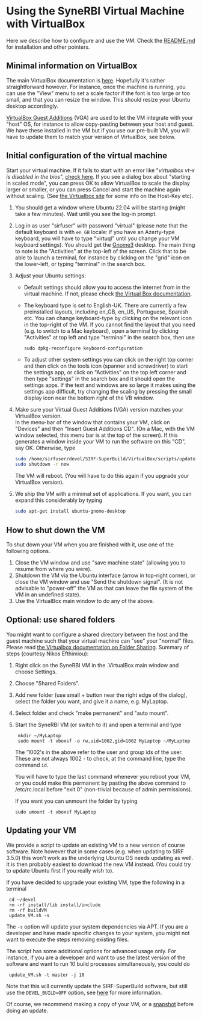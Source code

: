 # Using the SyneRBI Virtual Machine with VirtualBox

Here we describe how to configure and use the VM. Check the [README.md](README.md) for installation and other pointers.

## Minimal information on VirtualBox

The main VirtualBox documentation is [here](https://www.virtualbox.org/wiki/End-user_documentation). Hopefully it's
rather straightforward however. For instance, once the machine is running, you can use the "View" menu
to set a scale factor if the font is too large or too small, and that you can resize the window. This should resize your Ubuntu desktop accordingly.

[VirtualBox Guest Additions](https://www.virtualbox.org/manual/ch04.html) (VGA) are used to let the VM integrate with your "host" OS, for instance to allow
copy-pasting between your host and guest. We have these installed in the VM but if you use our pre-built VM, you will have to update them to match your version of VirtualBox, see below.

## Initial configuration of the virtual machine

Start your virtual machine. If it fails to start with an error like "*virtualbox vt-x is disabled in the bios*", [check here](http://www.howtogeek.com/213795/how-to-enable-intel-vt-x-in-your-computers-bios-or-uefi-firmware/).
If you see a dialog box about "starting in scaled mode", you can press OK to allow VirtualBox to scale the display larger or smaller, or you can press Cancel and start the machine again without scaling. (See [the Virtualbox site](https://www.virtualbox.org/manual/) for some info on the Host-Key etc).

1. You should get a window where Ubuntu 22.04 will be starting (might take a few minutes). Wait until you see the log-in prompt.

2. Log in as user "sirfuser" with password "virtual" (please note that the default keyboard is with `en_GB` locale: if you have an Azerty-type keyboard, you will have to type "virtuql" until you change your VM keyboard settings). You should get the [Gnome3](https://www.gnome.org/gnome-3/) desktop. The main thing to note is the "Activities" at the top-left of the screen. Click that to be able to launch a terminal, for instance by clicking on the "grid" icon on the lower-left, or typing "terminal" in the search box.

3. Adjust your Ubuntu settings:
    - Default settings should allow you to access the internet from in the virtual machine.
      If not, please check [the Virtual Box documentation](http://www.virtualbox.org/manual/ch03.html#settings-network).
    - The keyboard type is set to English-UK. There are currently a few preinstalled layouts, including en_GB, en_US, Portuguese, Spanish etc.
      You can change keyboard-type by clicking on the relevant icon in the top-right of the VM.
      If you cannot find the layout that you need (e.g. to switch to a Mac keyboard), open a terminal by clicking "Activities" at top left and type "terminal" in the search box, then use

      ```
      sudo dpkg-reconfigure keyboard-configuration
      ```

    - To adjust other system settings you can click on the right top corner and then click on the tools icon (spanner and screwdriver) to start the settings app, or click on "Activities" on the top left corner and then type "settings" in the search box and it should open the settings apps. If the text and windows are so large it makes using the settings app difficult, try changing the scaling by pressing the small display icon near the bottom right of the VB window. 

4. Make sure your Virtual Guest Additions (VGA) version matches your VirtualBox version.<br />
In the menu-bar of the window that contains your VM, click on "Devices" and then "Insert Guest Additions CD". (On a Mac, with the VM window selected, this menu bar is at the top of the screen).
If this generates a window inside your VM to run the software on this "CD", say OK. Otherwise, type

   ```sh
   sudo /home/sirfuser/devel/SIRF-SuperBuild/VirtualBox/scripts/update_VGA.sh
   sudo shutdown -r now
   ```
   The VM will reboot. (You will have to do this again if you upgrade your VirtualBox version).

5. We ship the VM with a minimal set of applications. If you want, you can expand this considerably by typing
   ```sh
   sudo apt-get install ubuntu-gnome-desktop
   ```

## How to shut down the VM

To shut down your VM when you are finished with it, use one of the following options. 

1. Close the VM window and use "save machine state" (allowing you to resume from where you were).
2. Shutdown the VM via the Ubuntu interface (arrow in top-right corner), or close the VM window
and use "Send the shutdown signal". 
(It is not advisable to "power-off" the VM as that can leave the file system of the VM in an undefined state).
3. Use the VirtualBox main window to do any of the above.

## Optional: use shared folders

You might want to configure a shared directory between the host and the guest machine such that your virtual machine can "see" your "normal" files. Please read [the Virtualbox documentation on Folder Sharing](http://www.virtualbox.org/manual/ch04.html#sharedfolders). 
Summary of steps (courtesy Nikos Efthimiou):
 
 1. Right click on the SyneRBI VM in the .VirtualBox main window and choose Settings.
 2. Choose "Shared Folders".
 3. Add new folder (use small + button near the right edge of the dialog), select the folder you want, and give it a name, e.g. MyLaptop.
 4. Select folder and check "make permanent" and "auto mount".
 5. Start the SyneRBI VM (or switch to it) and open a terminal and type
 
         mkdir ~/MyLaptop
         sudo mount -t vboxsf -o rw,uid=1002,gid=1002 MyLaptop ~/MyLaptop
    The '1002's in the above refer to the user and group ids of the user. These are not always 1002 - to check, at the command line, type the command `id`.
 
    You will have to type the last command whenever you reboot your VM, or you could make this permanent by pasting the above command to /etc/rc.local before "exit 0" (non-trivial because of admin permissions). 

    If you want you can unmount the folder by typing

        sudo umount -t vboxsf MyLaptop


## Updating your VM

We  provide a script to update an existing VM to a new version of course software. Note however that in some cases (e.g. when updating to SIRF 3.5.0) this won't work as the underlying Ubuntu OS needs updating as well. It is then probably easiest to download the new VM instead. (You could try to update Ubuntu first if you really wish to).

If you have decided to upgrade your existing VM, type the following in a terminal

     cd ~/devel
     rm -rf install/lib install/include
     rm -rf buildVM
     update_VM.sh -s

The `-s` option will update your system dependencies via APT. If you are a developer and have made specific changes to your system, you might not want to execute the steps removing existing files.

The script has some additional options for advanced usage only. For instance, if you
are a developer and want to use the latest version of the software and want
to run 10 build processes simultaneously, you could do

     update_VM.sh -t master -j 10

Note that this will currently update the SIRF-SuperBuild software, but still use the `DEVEL_BUILD=OFF` option, see [here](https://github.com/SyneRBI/SIRF-SuperBuild#Building-with-specific-versions-of-dependencies) for more information.

Of course, we recommend making a copy of your VM, or a [snapshot](https://docs.oracle.com/en/virtualization/virtualbox/6.0/user/snapshots.html) before doing an update.

